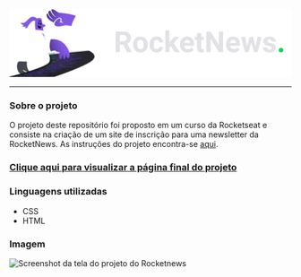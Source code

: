 <div align="center">
  <img src="./assets/images/logo.svg" alt="RocketNews">
  <hr>
</div>
<div>
  <h3>Sobre o projeto</h3>
  <p>O projeto deste repositório foi proposto em um curso da Rocketseat e consiste na criação de um site de inscrição para uma newsletter da RocketNews. As instruções do projeto encontra-se <a href="https://efficient-sloth-d85.notion.site/Desafio-RocketNews-2e2c5d56b41f4b13a7d8df6b5affc0ec">aqui</a>.</p>

  ### [Clique aqui para visualizar a página final do projeto](https://thenextbunny.github.io/rocketnews/)
 
  <h3>Linguagens utilizadas</h3>
  <ul>
    <li>CSS</li>
    <li>HTML</li>
  </ul>
  
  <h3>Imagem</h3>
  <img src="https://user-images.githubusercontent.com/99208505/185424319-5212784e-9a69-42ab-860e-f73a98fa73aa.png" alt="Screenshot da tela do projeto do Rocketnews">
</div>

